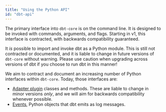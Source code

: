 ```yaml
---
title: "Using the Python API"
id: "dbt-api"
---
```


The primary interface into `dbt-core` is on the command line. It is designed to be invoked with commands, arguments, and flags. Starting in v1, this interface is contracted, with backwards compatibility guaranteed.

It _is_ possible to import and invoke dbt as a Python module. This <Term id="api" /> is still not contracted or documented, and it is liable to change in future versions of `dbt-core` without warning. Please use caution when upgrading across versions of dbt if you choose to run dbt in this manner!

We aim to contract and document an increasing number of Python interfaces within `dbt-core`. Today, those interfaces are:
- [Adapter plugin](building-a-new-adapter) classes and methods. These are liable to change in minor versions _only_, and we will aim for backwards compatibility whenever possible.
- [Events](events-logging), Python objects that dbt emits as log messages.
